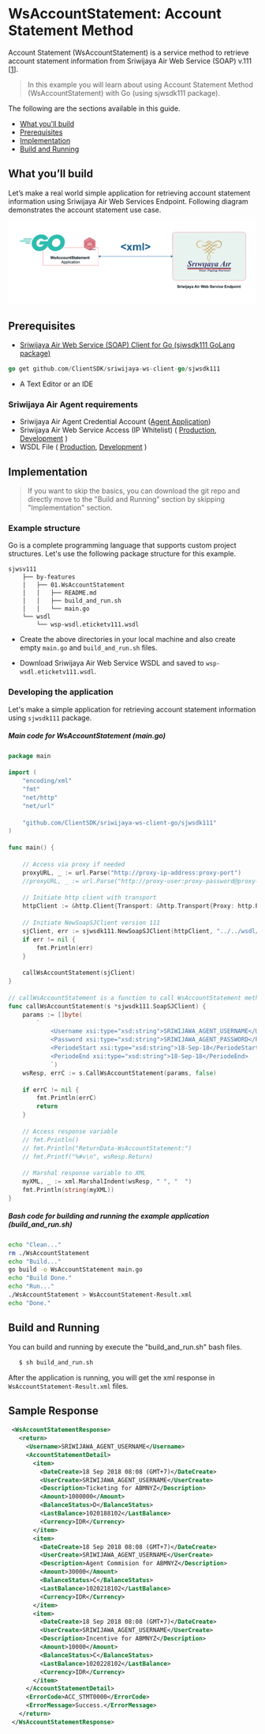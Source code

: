 # WsAccountStatement: Account Statement Method

Account Statement (WsAccountStatement) is a service method to retrieve account statement information from Sriwijaya Air Web Service (SOAP) v.111 [[1](https://wsp.sriwijayaair.co.id:11443/wsdl.eticketv111/index.php)].

> In this example you will learn about using  Account Statement Method (WsAccountStatement) with Go (using sjwsdk111 package). 

The following are the sections available in this guide.

- [What you'll build](#what-youll-build)
- [Prerequisites](#prerequisites)
- [Implementation](#implementation)
- [Build and Running](#build-and-running)

## What you’ll build
Let’s make a real world simple application for retrieving account statement information using Sriwijaya Air Web Services Endpoint. Following diagram demonstrates the account statement use case.

![Account Statement Diagram](images/06.WsAccountStatement-2.png "Account Statement Diagram")


## Prerequisites

- [Sriwijaya Air Web Service (SOAP) Client for Go (sjwsdk111 GoLang package) ](https://github.com/ClientSDK/sriwijaya-ws-client-go)

```Go
go get github.com/ClientSDK/sriwijaya-ws-client-go/sjwsdk111
```

- A Text Editor or an IDE

### Sriwijaya Air Agent requirements
- Sriwijaya Air Agent Credential Account ([Agent Application](https://agent.sriwijayaair.co.id/SJ-Eticket/login.php?action=in))
- Sriwijaya Air Web Service Access (IP Whitelist) ( [Production](https://wsp.sriwijayaair.co.id:11443/wsdl.eticketv111/index.php), [Development](https://wsx.sriwijayaair.co.id:11443/wsdl.eticketv111/index.php) )
- WSDL File ( [Production](https://wsp.sriwijayaair.co.id:11443/wsdl.eticketv111/index.php?wsdl), [Development](https://wsx.sriwijayaair.co.id:11443/wsdl.eticketv111/index.php?wsdl) )

## Implementation

> If you want to skip the basics, you can download the git repo and directly move to the "Build and Running" section by skipping  "Implementation" section.

### Example structure

Go is a complete programming language that supports custom project structures. Let's use the following package structure for this example.

```
sjwsv111
    ├── by-features
    │   ├── 01.WsAccountStatement
    │   │   ├── README.md
    │   │   ├── build_and_run.sh
    │   │   └── main.go
    └── wsdl
        └── wsp-wsdl.eticketv111.wsdl
```

- Create the above directories in your local machine and also create empty `main.go` and `build_and_run.sh` files.

- Download Sriwijaya Air Web Service WSDL and saved to `wsp-wsdl.eticketv111.wsdl`.


### Developing the application

Let's make a simple application for retrieving account statement information using `sjwsdk111` package. 

##### Main code for WsAccountStatement (main.go)
```go
package main

import (
	"encoding/xml"
	"fmt"
	"net/http"
	"net/url"

	"github.com/ClientSDK/sriwijaya-ws-client-go/sjwsdk111"
)

func main() {

	// Access via proxy if needed
	proxyURL, _ := url.Parse("http://proxy-ip-address:proxy-port")
	//proxyURL, _ := url.Parse("http://proxy-user:proxy-password@proxy-ip-address:proxy-port")

	// Initiate http client with transport
	httpClient := &http.Client{Transport: &http.Transport{Proxy: http.ProxyURL(proxyURL)}}
    
	// Initiate NewSoapSJClient version 111
	sjClient, err := sjwsdk111.NewSoapSJClient(httpClient, "../../wsdl/wsp-wsdl.eticketv111.wsdl", "file")
	if err != nil {
		fmt.Println(err)
	}

	callWsAccountStatement(sjClient)
}

// callWsAccountStatement is a function to call WsAccountStatement method
func callWsAccountStatement(s *sjwsdk111.SoapSJClient) {
	params := []byte(
		`
			<Username xsi:type="xsd:string">SRIWIJAWA_AGENT_USERNAME</Username>
			<Password xsi:type="xsd:string">SRIWIJAWA_AGENT_PASSWORD</Password>
			<PeriodeStart xsi:type="xsd:string">18-Sep-18</PeriodeStart>
            <PeriodeEnd xsi:type="xsd:string">18-Sep-18</PeriodeEnd>
			`)
	wsResp, errC := s.CallWsAccountStatement(params, false)

	if errC != nil {
		fmt.Println(errC)
		return
	}

	// Access response variable
	// fmt.Println()
	// fmt.Println("ReturnData-WsAccountStatement:")
	// fmt.Printf("%#v\n", wsResp.Return)
    
	// Marshal response variable to XML
	myXML, _ := xml.MarshalIndent(wsResp, " ", "  ")
	fmt.Println(string(myXML))
}

```

##### Bash code for building and running the example application (build_and_run.sh)
```bash
echo "Clean..."
rm ./WsAccountStatement
echo "Build..."
go build -o WsAccountStatement main.go 
echo "Build Done."
echo "Run..."
./WsAccountStatement > WsAccountStatement-Result.xml
echo "Done."

```


## Build and Running

You can build and running by execute the "build_and_run.sh" bash files. 

```bash
   $ sh build_and_run.sh 
```

After the application is running, you will get the xml response in `WsAccountStatement-Result.xml` files.

## Sample Response

```xml
 <WsAccountStatementResponse>
   <return>
     <Username>SRIWIJAWA_AGENT_USERNAME</Username>
     <AccountStatementDetail>
       <item>
         <DateCreate>18 Sep 2018 08:08 (GMT+7)</DateCreate>
         <UserCreate>SRIWIJAWA_AGENT_USERNAME</UserCreate>
         <Description>Ticketing for ABMNYZ</Description>
         <Amount>1000000</Amount>
         <BalanceStatus>D</BalanceStatus>
         <LastBalance>1020188102</LastBalance>
         <Currency>IDR</Currency>
       </item>
       <item>
         <DateCreate>18 Sep 2018 08:08 (GMT+7)</DateCreate>
         <UserCreate>SRIWIJAWA_AGENT_USERNAME</UserCreate>
         <Description>Agent Commision for ABMNYZ</Description>
         <Amount>30000</Amount>
         <BalanceStatus>C</BalanceStatus>
         <LastBalance>1020218102</LastBalance>
         <Currency>IDR</Currency>
       </item>
       <item>
         <DateCreate>18 Sep 2018 08:08 (GMT+7)</DateCreate>
         <UserCreate>SRIWIJAWA_AGENT_USERNAME</UserCreate>
         <Description>Incentive for ABMNYZ</Description>
         <Amount>10000</Amount>
         <BalanceStatus>C</BalanceStatus>
         <LastBalance>1020228102</LastBalance>
         <Currency>IDR</Currency>
       </item>
     </AccountStatementDetail>
     <ErrorCode>ACC_STMT0000</ErrorCode>
     <ErrorMessage>Success.</ErrorMessage>
   </return>
 </WsAccountStatementResponse>
```